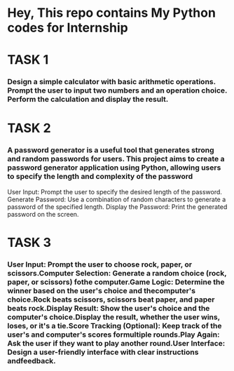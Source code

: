 # Hey, This repo contains My Python codes for Internship

# TASK 1

### Design a simple calculator with basic arithmetic operations. Prompt the user to input two numbers and an operation choice. Perform the calculation and display the result.

# TASK 2

### A password generator is a useful tool that generates strong and random passwords for users. This project aims to create a password generator application using Python, allowing users to specify the length and complexity of the password

User Input: Prompt the user to specify the desired length of the password.
Generate Password: Use a combination of random characters to
generate a password of the specified length.
Display the Password: Print the generated password on the screen.

# TASK 3

### User Input: Prompt the user to choose rock, paper, or scissors.Computer Selection: Generate a random choice (rock, paper, or scissors) fothe computer.Game Logic: Determine the winner based on the user's choice and thecomputer's choice.Rock beats scissors, scissors beat paper, and paper beats rock.Display Result: Show the user's choice and the computer's choice.Display the result, whether the user wins, loses, or it's a tie.Score Tracking (Optional): Keep track of the user's and computer's scores formultiple rounds.Play Again: Ask the user if they want to play another round.User Interface: Design a user-friendly interface with clear instructions andfeedback.
